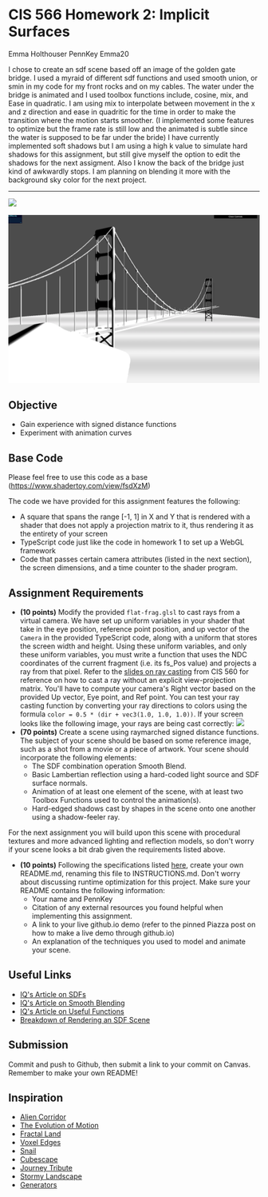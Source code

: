 # CIS 566 Homework 2: Implicit Surfaces
Emma Holthouser
PennKey Emma20

I chose to create an sdf scene based off an image of the golden gate bridge. I used a myraid of different sdf functions and used smooth union, or smin in my code for my front rocks and on my cables. The water under the bridge is animated and I used toolbox functions include, cosine, mix, and Ease in quadratic. I am using mix to interpolate between movement in the x and z direction and ease in quadritic for the time in order to make the transition where the motion starts smoother. (I implemented some features to optimize but the frame rate is still low and the animated is subtle since the water is supposed to be far under the bride) I have currently implemented soft shadows but I am using a high k value to simulate hard shadows for this assignment, but still give myself the option to edit the shadows for the next assigment. Also I know the back of the bridge just kind of awkwardly stops. I am planning on blending it more with the background sky color for the next project. 

-----------
![](images/bridge.jped)

![](images/sdfBridge.png)
## Objective
- Gain experience with signed distance functions
- Experiment with animation curves

## Base Code

Please feel free to use this code as a base (https://www.shadertoy.com/view/fsdXzM)

The code we have provided for this assignment features the following:
- A square that spans the range [-1, 1] in X and Y that is rendered with a
shader that does not apply a projection matrix to it, thus rendering it as the
entirety of your screen
- TypeScript code just like the code in homework 1 to set up a WebGL framework
- Code that passes certain camera attributes (listed in the next section),
the screen dimensions, and a time counter to the shader program.

## Assignment Requirements
- __(10 points)__ Modify the provided `flat-frag.glsl` to cast rays from a
virtual camera. We have set up uniform variables in your shader that take in
the eye position, reference point position, and up vector of the `Camera` in
the provided TypeScript code, along with a uniform that stores the screen width
and height. Using these uniform variables, and only these uniform variables,
you must write a function that uses the NDC coordinates of the current fragment
(i.e. its fs_Pos value) and projects a ray from that pixel. Refer to the [slides
on ray casting](https://docs.google.com/presentation/d/e/2PACX-1vSN5ntJISgdOXOSNyoHimSVKblnPnL-Nywd6aRPI-XPucX9CeqzIEGTjFTwvmjYUgCglTqgvyP1CpxZ/pub?start=false&loop=false&delayms=60000&slide=id.g27215b64c6_0_107)
from CIS 560 for reference on how to cast a ray without an explicit
view-projection matrix. You'll have to compute your camera's Right vector based
on the provided Up vector, Eye point, and Ref point. You can test your ray
casting function by converting your ray directions to colors using the formula
`color = 0.5 * (dir + vec3(1.0, 1.0, 1.0))`. If your screen looks like the
following image, your rays are being cast correctly:
![](rayDir.png)
- __(70 points)__ Create a scene using raymarched signed distance functions.
The subject of your scene should be based on some reference image, such as a
shot from a movie or a piece of artwork. Your scene should incorporate the
following elements:
  - The SDF combination operation Smooth Blend.
  - Basic Lambertian reflection using a hard-coded light source and SDF surface normals.
  - Animation of at least one element of the scene, with at least two Toolbox Functions
  used to control the animation(s).
  - Hard-edged shadows cast by shapes in the scene onto one another using a shadow-feeler ray.

For the next assignment you will build upon this scene with procedural textures and more
advanced lighting and reflection models, so don't worry if your scene looks a bit drab
given the requirements listed above.

- __(10 points)__ Following the specifications listed
[here](https://github.com/pjcozzi/Articles/blob/master/CIS565/GitHubRepo/README.md),
create your own README.md, renaming this file to INSTRUCTIONS.md. Don't worry
about discussing runtime optimization for this project. Make sure your
README contains the following information:
  - Your name and PennKey
  - Citation of any external resources you found helpful when implementing this
  assignment.
  - A link to your live github.io demo (refer to the pinned Piazza post on
    how to make a live demo through github.io)
  - An explanation of the techniques you used to model and animate your scene.

## Useful Links
- [IQ's Article on SDFs](http://www.iquilezles.org/www/articles/distfunctions/distfunctions.htm)
- [IQ's Article on Smooth Blending](http://www.iquilezles.org/www/articles/smin/smin.htm)
- [IQ's Article on Useful Functions](http://www.iquilezles.org/www/articles/functions/functions.htm)
- [Breakdown of Rendering an SDF Scene](http://www.iquilezles.org/www/material/nvscene2008/rwwtt.pdf)


## Submission
Commit and push to Github, then submit a link to your commit on Canvas. Remember
to make your own README!

## Inspiration
- [Alien Corridor](https://www.shadertoy.com/view/4slyRs)
- [The Evolution of Motion](https://www.shadertoy.com/view/XlfGzH)
- [Fractal Land](https://www.shadertoy.com/view/XsBXWt)
- [Voxel Edges](https://www.shadertoy.com/view/4dfGzs)
- [Snail](https://www.shadertoy.com/view/ld3Gz2)
- [Cubescape](https://www.shadertoy.com/view/Msl3Rr)
- [Journey Tribute](https://www.shadertoy.com/view/ldlcRf)
- [Stormy Landscape](https://www.shadertoy.com/view/4ts3z2)
- [Generators](https://www.shadertoy.com/view/Xtf3Rn)
